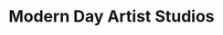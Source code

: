 ---
title: "Modern Day Artist Studios"
url: /mississauga/modern-day-artist-studios/
shop: hairdresser
---